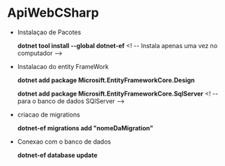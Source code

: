 # ApiWebCSharp

* Instalaçao de Pacotes

  **dotnet tool install --global dotnet-ef**   <! -- Instala apenas uma vez no computador -->

* Instalacao do entity FrameWork

  **dotnet add package Microsift.EntityFrameworkCore.Design**

  **dotnet add package Microsift.EntityFrameworkCore.SqlServer**    <! --   para o banco de dados SQlServer -->
  

* criacao de migrations </b>


  **dotnet-ef migrations add "nomeDaMigration"**

* Conexao com o banco de dados
 
    **dotnet-ef database update**
